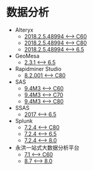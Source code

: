 <!-- ignore -->

# 数据分析

* Alteryx
  * [2018.2.5.48994 <--> C60](Alteryx.md)
  * [2018.2.5.48994 <--> C80](Alteryx.md)
  * [2018.2.5.48994 <--> 6.5](Alteryx.md)
* GeoMesa
  * [2.3.1 <--> 6.5](GeoMesa_2.3.1.md)
* Rapidminer Studio
  * [8.2.001 <--> C80](RapidMiner.md)
* SAS
  * [9.4M3 <--> C60](SAS_9.4M3.md)
  * [9.4M3 <--> C70](SAS_9.4M3.md)
  * [9.4M3 <--> C80](SAS_9.4M3.md)
* SSAS
  * [2017 <--> 6.5](SSAS.md)
* Splunk
  * [7.2.4 <--> C80](Splunk.md)
  * [7.2.4 <--> 6.5](Splunk.md)
  * [7.2.4 <--> 8.0](Splunk.md)
* 永洪一站式大数据分析平台
  * [7.1 <--> C60](永洪一站式大数据分析平台.md)
  * [8.7 <--> 8.0](永洪一站式大数据分析平台.md)

